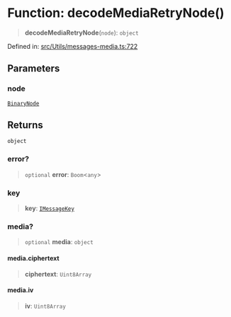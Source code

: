 # Function: decodeMediaRetryNode()

> **decodeMediaRetryNode**(`node`): `object`

Defined in: [src/Utils/messages-media.ts:722](https://github.com/Fokusdotid/Baileys/blob/c0c23ce3104b65dfcc64246c9ee8a49ef38993b5/src/Utils/messages-media.ts#L722)

## Parameters

### node

[`BinaryNode`](../type-aliases/BinaryNode.md)

## Returns

`object`

### error?

> `optional` **error**: `Boom`\<`any`\>

### key

> **key**: [`IMessageKey`](../namespaces/proto/interfaces/IMessageKey.md)

### media?

> `optional` **media**: `object`

#### media.ciphertext

> **ciphertext**: `Uint8Array`

#### media.iv

> **iv**: `Uint8Array`
